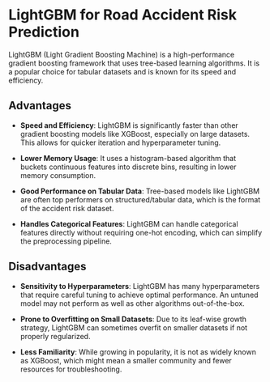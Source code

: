 # LightGBM for Road Accident Risk Prediction

LightGBM (Light Gradient Boosting Machine) is a high-performance gradient boosting framework that uses tree-based learning algorithms. It is a popular choice for tabular datasets and is known for its speed and efficiency.

## Advantages

- **Speed and Efficiency**: LightGBM is significantly faster than other gradient boosting models like XGBoost, especially on large datasets. This allows for quicker iteration and hyperparameter tuning.

- **Lower Memory Usage**: It uses a histogram-based algorithm that buckets continuous features into discrete bins, resulting in lower memory consumption.

- **Good Performance on Tabular Data**: Tree-based models like LightGBM are often top performers on structured/tabular data, which is the format of the accident risk dataset.

- **Handles Categorical Features**: LightGBM can handle categorical features directly without requiring one-hot encoding, which can simplify the preprocessing pipeline.

## Disadvantages

- **Sensitivity to Hyperparameters**: LightGBM has many hyperparameters that require careful tuning to achieve optimal performance. An untuned model may not perform as well as other algorithms out-of-the-box.

- **Prone to Overfitting on Small Datasets**: Due to its leaf-wise growth strategy, LightGBM can sometimes overfit on smaller datasets if not properly regularized.

- **Less Familiarity**: While growing in popularity, it is not as widely known as XGBoost, which might mean a smaller community and fewer resources for troubleshooting.
